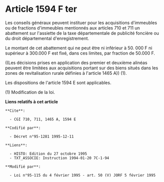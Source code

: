 # Article 1594 F ter

Les conseils généraux peuvent instituer pour les acquisitions d'immeubles ou de fractions d'immeubles mentionnés aux articles
710 et 711 un abattement sur l'assiette de la taxe départementale de publicité foncière ou du droit départemental
d'enregistrement.

Le montant de cet abattement qui ne peut être ni inférieur à 50. 000 F ni supérieur à 300.000 F est fixé, dans ces limites,
par fraction de 50.000 F.

((Les décisions prises en application des premier et deuxième alinéas peuvent être limitées aux acquisitions portant sur des
biens situés dans les zones de revitalisation rurale définies à l'article 1465 A)) (1).

Les dispositions de l'article 1594 E sont applicables.

(1) Modification de la loi.

**Liens relatifs à cet article**

	**Cite**:

	  - CGI 710, 711, 1465 A, 1594 E

	**Codifié par**:

	  - Décret n°95-1281 1995-12-11

	**Liens**:

	  - HISTO: Edition du 27 octobre 1995
	  - TXT_ASSOCIE: Instruction 1994-01-20 7C-1-94

	**Modifié par**:

	  - Loi n°95-115 du 4 février 1995 - art. 50 (V) JORF 5 février 1995
